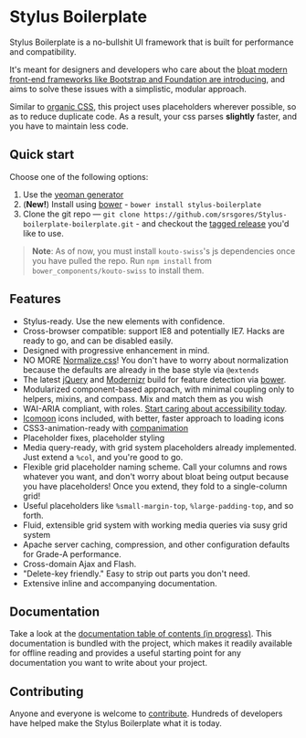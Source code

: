 # Stylus Boilerplate

Stylus Boilerplate is a no-bullshit UI framework that is built for performance and compatibility.

It's meant for  designers and developers who care about the [bloat modern front-end frameworks like Bootstrap and Foundation are  introducing](http://yycjs.com/not-bootstrap/), and aims to solve these issues with a simplistic,
modular approach.

Similar to [organic CSS](https://github.com/krasimir/organic-css), this project uses placeholders wherever possible, so as to reduce duplicate code.  As a
result, your css parses **slightly** faster, and you have to maintain less code.


## Quick start

Choose one of the following options:

1. Use the [yeoman generator](https://github.com/srsgores/generator-stylus-boilerplate)
2. (**New!**) Install using [bower](http://bower.io") - `bower install stylus-boilerplate`
3. Clone the git repo — `git clone
   https://github.com/srsgores/Stylus-boilerplate-boilerplate.git` - and checkout the [tagged
   release](https://github.com/srsgores/Stylus-boilerplate/releases) you'd like to
   use.

> **Note**: As of now, you must install ``kouto-swiss``'s js dependencies once you have pulled the repo.  Run ``npm install`` from ``bower_components/kouto-swiss`` to install them.


## Features

* Stylus-ready. Use the new elements with confidence.
* Cross-browser compatible: support IE8 and potentially IE7.  Hacks are ready to go, and can be disabled easily.
* Designed with progressive enhancement in mind.
* NO MORE [Normalize.css](http://necolas.github.com/normalize.css/)!  You don't have to worry about normalization
because the defaults are already in the base style via ``@extends``
* The latest [jQuery](http://jquery.com/) and [Modernizr](http://modernizr.com/) build for feature detection via
[bower](http://bower.io).
* Modularized component-based approach, with minimal coupling only to helpers, mixins,
and compass.  Mix and match them as you wish
* WAI-ARIA compliant, with roles.  [Start caring about accessibility today](http://seangoresht.com/index.php/blog/item/design-for-the-blind-wai-aria-explained).
* [Icomoon](https://icomoon.io) icons included, with better, faster approach to loading icons
* CSS3-animation-ready with [companimation](https://github.com/mikefowler/companimation)
* Placeholder fixes, placeholder styling
* Media query-ready, with grid system placeholders already implemented.  Just extend a ``%col``, and you're good to go.
* Flexible grid placeholder naming scheme.  Call your columns and rows whatever you want,
and don't worry about bloat being output because you have placeholders!  Once you extend,
they fold to a single-column grid!
* Useful placeholders like ``%small-margin-top``, ``%large-padding-top``, and so forth.
* Fluid, extensible grid system with working media queries via susy grid system
* Apache server caching, compression, and other configuration defaults for
  Grade-A performance.
* Cross-domain Ajax and Flash.
* "Delete-key friendly." Easy to strip out parts you don't need.
* Extensive inline and accompanying documentation.


## Documentation

Take a look at the [documentation table of contents (in progress)](doc/TOC.md). This
documentation is bundled with the project, which makes it readily available for
offline reading and provides a useful starting point for any documentation you
want to write about your project.


## Contributing

Anyone and everyone is welcome to [contribute](CONTRIBUTING.md). Hundreds of
developers have helped make the Stylus Boilerplate what it is today.
